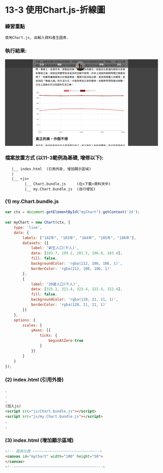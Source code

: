 # 13-3 使用Chart.js-折線圖

### 練習重點
```
使用Chart.js, 由輸入資料產生圖表.
```

### 執行結果:
![GitHub Logo](/imgs/results13-3.jpg)


### 檔案放置方式 (以11-3範例為基礎, 增修以下):
```
   |__ index.html  (引用外掛, 增加顯示區域) 
   |
   |__ <js>
         |__ Chart.bundle.js     (在<下載>資料夾中)
         |__ my.Chart.bundle.js  (自行增加)  
```


### (1) my.Chart.bundle.js

``` js
var ctx = document.getElementById("myChart").getContext('2d');

var myChart = new Chart(ctx, {
    type: 'line',
    data: {
        labels: ["102年", "103年", "104年", "105年", "106年"],
        datasets: [{
            label: '新生人口(千人)',
            data: [183.7, 199.2, 201.5, 196.8, 183.4],
            fill: false,
            backgroundColor: 'rgba(212, 106, 106, 1)',
            borderColor: 'rgba(212, 106, 106, 1)'
        }, 
        {
            label: '20歲人口(千人)',
            data: [325.1, 321.4, 323.4, 321.4, 322.4],
            fill: false,
            backgroundColor: 'rgba(128, 21, 21, 1)',			
            borderColor: 'rgba(128, 21, 21, 1)'
        }]
    },
    options: {
        scales: {
            yAxes: [{
                ticks: {
                    beginAtZero:true
                }
            }]
        }
    }
});
```


### (2) index.html (引用外掛)  
``` html
.
.
.
(加入js)
<script src="js/Chart.bundle.js"></script>  
<script src="js/my.Chart.bundle.js"></script>   
.
.
```

### (3) index.html (增加顯示區域)  
``` html
<!-- 圖表位置 ~~~~~~~~~~~~~~~~~~~~~~~~~~~~~-->		
<canvas id="myChart" width="100" height="50">
</canvas>
<!--~~~~~~~~~~~~~~~~~~~~~~~~~~~~~~~~~~~~~~~-->
```
